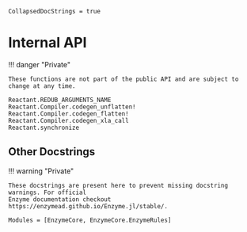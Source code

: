 ```@meta
CollapsedDocStrings = true
```

# Internal API

!!! danger "Private"

    These functions are not part of the public API and are subject to change at any time.

```@docs
Reactant.REDUB_ARGUMENTS_NAME
Reactant.Compiler.codegen_unflatten!
Reactant.Compiler.codegen_flatten!
Reactant.Compiler.codegen_xla_call
Reactant.synchronize
```

## Other Docstrings

!!! warning "Private"

    These docstrings are present here to prevent missing docstring warnings. For official
    Enzyme documentation checkout https://enzymead.github.io/Enzyme.jl/stable/.

```@autodocs
Modules = [EnzymeCore, EnzymeCore.EnzymeRules]
```
